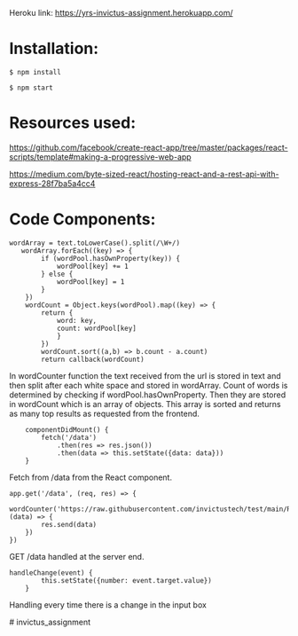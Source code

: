Heroku link: https://yrs-invictus-assignment.herokuapp.com/

# Installation:



```$ npm install```

```$ npm start```

# Resources used:


https://github.com/facebook/create-react-app/tree/master/packages/react-scripts/template#making-a-progressive-web-app


https://medium.com/byte-sized-react/hosting-react-and-a-rest-api-with-express-28f7ba5a4cc4



# Code Components:



```
wordArray = text.toLowerCase().split(/\W+/)
   wordArray.forEach((key) => {
        if (wordPool.hasOwnProperty(key)) {
            wordPool[key] += 1
        } else {
            wordPool[key] = 1
        }
    })
    wordCount = Object.keys(wordPool).map((key) => {
        return {
            word: key,
            count: wordPool[key]
            }
        })
        wordCount.sort((a,b) => b.count - a.count)
        return callback(wordCount)
```



In wordCounter function the text received from the url is stored in text and then split after each white space
and stored in wordArray. Count of words is determined by checking if wordPool.hasOwnProperty.
Then they are stored in wordCount which is an array of objects. This array is sorted and returns as many top results
as requested from the frontend.

```
    componentDidMount() {
        fetch('/data')
            .then(res => res.json())
            .then(data => this.setState({data: data}))
    }
```



Fetch from /data from the React component.






```
app.get('/data', (req, res) => {
    wordCounter('https://raw.githubusercontent.com/invictustech/test/main/README.md', (data) => {
        res.send(data)
    })
})
```
GET /data handled at the server end.



```
handleChange(event) {
        this.setState({number: event.target.value})
    }
```



Handling every time there is a change in the input box




        
        
        
        

#   i n v i c t u s _ a s s i g n m e n t  
 